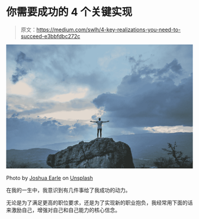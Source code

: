 # 你需要成功的 4 个关键实现

> 原文：<https://medium.com/swlh/4-key-realizations-you-need-to-succeed-e3bbfdbc272c>

![](img/888a3d5960b0fb3562b4f548ad0c215f.png)

Photo by [Joshua Earle](https://unsplash.com/photos/9idqIGrLuTE?utm_source=unsplash&utm_medium=referral&utm_content=creditCopyText) on [Unsplash](https://unsplash.com/search/photos/success?utm_source=unsplash&utm_medium=referral&utm_content=creditCopyText)

在我的一生中，我意识到有几件事给了我成功的动力。

无论是为了满足更高的职位要求，还是为了实现新的职业抱负，我经常用下面的话来激励自己，增强对自己和自己能力的核心信念。